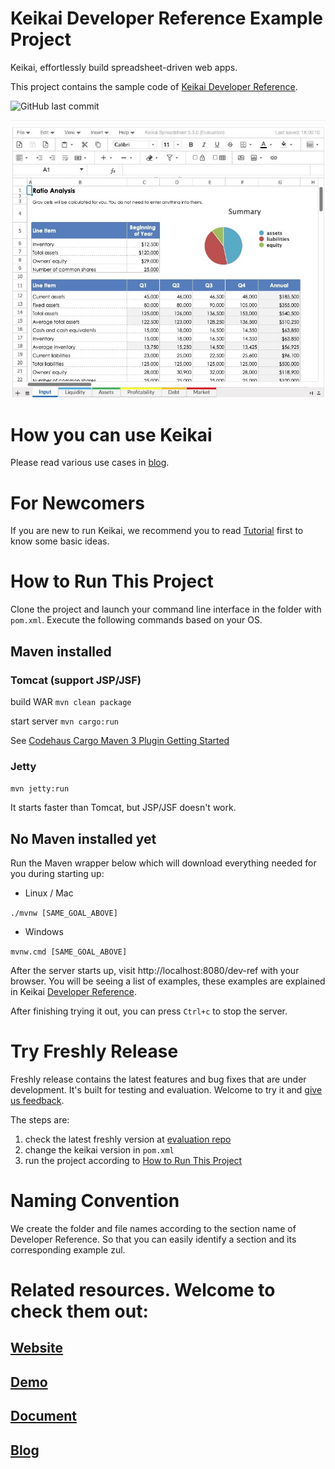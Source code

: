 # Keikai Developer Reference Example Project
Keikai, effortlessly build spreadsheet-driven web apps.

This project contains the sample code of [Keikai Developer Reference](https://doc.keikai.io/dev-ref).

![GitHub last commit](https://img.shields.io/github/last-commit/keikai/dev-ref)

![](keikai-preview.jpg)

# How you can use Keikai
Please read various use cases in [blog](https://keikai.io/blog/).

# For Newcomers
If you are new to run Keikai, we recommend you to read [Tutorial](https://doc.keikai.io/tutorial) first to know some basic ideas.

# How to Run This Project
Clone the project and launch your command line interface in the folder with `pom.xml`. Execute the following commands based on your OS.

## Maven installed
### Tomcat (support JSP/JSF)
build WAR
`mvn clean package`

start server
`mvn cargo:run` 

See [
Codehaus Cargo Maven 3 Plugin Getting Started](https://codehaus-cargo.github.io/cargo/Maven+3+Plugin+Getting+Started.html)

### Jetty
`mvn jetty:run`

It starts faster than Tomcat, but JSP/JSF doesn't work.

## No Maven installed yet
Run the Maven wrapper below which will download everything needed for you during starting up: 
* Linux / Mac

`./mvnw [SAME_GOAL_ABOVE]`

* Windows

`mvnw.cmd [SAME_GOAL_ABOVE]`


After the server starts up, visit http://localhost:8080/dev-ref with your browser. You will be seeing a list of examples, these examples are explained in Keikai [Developer Reference](https://doc.keikai.io/dev-ref).

After finishing trying it out, you can press `Ctrl+c` to stop the server.


# Try Freshly Release
Freshly release contains the latest features and bug fixes that are under development. It's built for testing and evaluation. Welcome to try it and [give us feedback](https://keikai.io/contact).

The steps are:
1. check the latest freshly version at [evaluation repo](https://mavensync.zkoss.org/eval/io/keikai/keikai-ex/)
2. change the keikai version in `pom.xml`
3. run the project according to [How to Run This Project](#How-to-Run-This-Project)


# Naming Convention
We create the folder and file names according to the section name of Developer Reference. So that you can easily identify a section and its corresponding example zul.  

# Related resources. Welcome to check them out:
## [Website](https://keikai.io)  
## [Demo](https://keikai.io/demo)
## [Document](https://doc.keikai.io)
## [Blog](https://keikai.io/blog)

